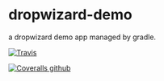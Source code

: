 # dropwizard-demo

a dropwizard demo app managed by gradle.

[![Travis](https://img.shields.io/travis/pinkyo/dropwizard-demo.svg)](https://travis-ci.org/pinkyo/dropwizard-demo)

[![Coveralls github](https://img.shields.io/coveralls/github/pinkyo/dropwizard-demo.svg)](https://coveralls.io/github/pinkyo/dropwizard-demo)

